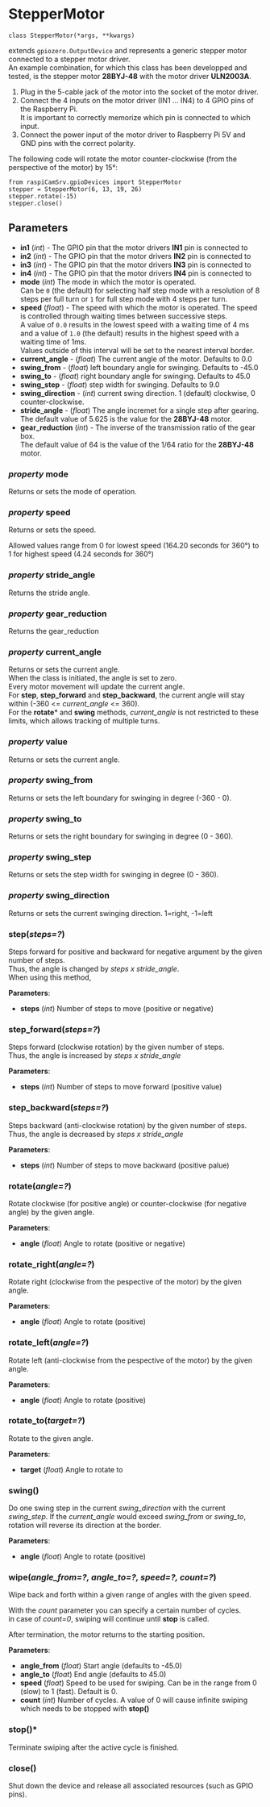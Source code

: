 # StepperMotor

```
class StepperMotor(*args, **kwargs)
```

extends ```gpiozero.OutputDevice``` and represents a generic stepper motor connected to a stepper motor driver.    
An example combination, for which this class has been developped and tested, is the stepper motor **28BYJ-48** with the motor driver **ULN2003A**.

1. Plug in the 5-cable jack of the motor into the socket of the motor driver.   
2. Connect the 4 inputs on the motor driver (IN1 ... IN4) to 4 GPIO pins of the Raspberry Pi.<br>It is important to correctly memorize which pin is connected to which input.
3. Connect the power input of the motor driver to Raspberry Pi 5V and GND pins with the correct polarity.

The following code will rotate the motor counter-clockwise (from the perspective of the motor) by 15°:
```
from raspiCamSrv.gpioDevices import StepperMotor
stepper = StepperMotor(6, 13, 19, 26)
stepper.rotate(-15)
stepper.close()
```

## Parameters

- **in1** (*int*) - The GPIO pin that the motor drivers **IN1** pin is connected to
- **in2** (*int*) - The GPIO pin that the motor drivers **IN2** pin is connected to
- **in3** (*int*) - The GPIO pin that the motor drivers **IN3** pin is connected to
- **in4** (*int*) - The GPIO pin that the motor drivers **IN4** pin is connected to
- **mode** (*int*) The mode in which the motor is operated.<br>Can be ```0``` (the default) for selecting half step mode with a resolution of 8 steps per full turn or ```1``` for full step mode with 4 steps per turn.
- **speed** (*float*) - The speed with which the motor is operated. The speed is controlled through waiting times between successive steps.<br>A value of ```0.0``` results in the lowest speed with a waiting time of 4 ms and a value of ```1.0``` (the default) results in the highest speed with a waiting time of 1ms.<br>Values outside of this interval will be set to the nearest interval border.
- **current_angle** - (*float*) The current angle of the motor. Defaults to 0.0
- **swing_from** - (*float*) left boundary angle for swinging. Defaults to -45.0
- **swing_to** - (*float*) right boundary angle for swinging. Defaults to 45.0
- **swing_step** - (*float*) step width for swinging. Defaults to 9.0
- **swing_direction** - (*int*) current swing direction. 1 (default) clockwise, 0 counter-clockwise.
- **stride_angle** - (*float*) The angle incremet for a single step after gearing.<br>The default value of 5.625 is the value for the **28BYJ-48** motor.
- **gear_reduction** (*int*) - The inverse of the transmission ratio of the gear box.<br>The default value of 64 is the value of the 1/64 ratio for the **28BYJ-48** motor.

### *property* **mode**

Returns or sets the mode of operation.

### *property* **speed**

Returns or sets the speed.

Allowed values range from 0 for lowest speed (164.20 seconds for 360°) to 1 for highest speed (4.24 seconds for 360°)

### *property* **stride_angle**

Returns the stride angle.

### *property* **gear_reduction**

Returns the gear_reduction

### *property* **current_angle**

Returns or sets the current angle.    
When the class is initiated, the angle is set to zero.    
Every motor movement will update the current angle.   
For **step**, **step_forward** and **step_backward**, the current angle will stay within (-360 <= *current_angle* <= 360).    
For the **rotate*** and **swing** methods, *current_angle* is not restricted to these limits, which allows tracking of multiple turns.

### *property* **value**

Returns or sets the current angle.    

### *property* **swing_from**

Returns or sets the left boundary for swinging in degree (-360 - 0).    

### *property* **swing_to**

Returns or sets the right boundary for swinging in degree (0 - 360).    

### *property* **swing_step**

Returns or sets the step width for swinging in degree (0 - 360).

### *property* **swing_direction**

Returns or sets the current swinging direction. 1=right, -1=left

### **step**(*steps=?*)

Steps forward for positive and backward for negative argument by the given number of steps.    
Thus, the angle is changed by *steps x stride_angle*.   
When using this method, 

**Parameters**:

- **steps** (*int*) Number of steps to move (positive or negative)

### **step_forward**(*steps=?*)

Steps forward (clockwise rotation) by the given number of steps.    
Thus, the angle is increased by *steps x stride_angle*

**Parameters**:

- **steps** (*int*) Number of steps to move forward (positive value)

### **step_backward**(*steps=?*)

Steps backward (anti-clockwise rotation) by the given number of steps.    
Thus, the angle is decreased by *steps x stride_angle*

**Parameters**:

- **steps** (*int*) Number of steps to move backward (positive palue)

### **rotate**(*angle=?*)

Rotate clockwise (for positive angle) or counter-clockwise (for negative angle) by the given angle.

**Parameters**:

- **angle** (*float*) Angle to rotate (positive or negative)

### **rotate_right**(*angle=?*)

Rotate right (clockwise from the pespective of the motor) by the given angle.

**Parameters**:

- **angle** (*float*) Angle to rotate (positive)

### **rotate_left**(*angle=?*)

Rotate left (anti-clockwise from the pespective of the motor) by the given angle.

**Parameters**:

- **angle** (*float*) Angle to rotate (positive)

### **rotate_to**(*target=?*)

Rotate to the given angle.

**Parameters**:

- **target** (*float*) Angle to rotate to

### **swing**()

Do one swing step in the current *swing_direction* with the current *swing_step*.
If the *current_angle* would exceed *swing_from* or *swing_to*, rotation will reverse its direction at the border.

**Parameters**:

- **angle** (*float*) Angle to rotate (positive)

### **wipe**(*angle_from=?, angle_to=?, speed=?, count=?*)

Wipe back and forth within a given range of angles with the given speed.

With the *count* parameter you can specify a certain number of cycles.    
in case of *count=0*, swiping will continue until **stop** is called.

After termination, the motor returns to the starting position.

**Parameters**:

- **angle_from** (*float*) Start angle (defaults to -45.0)
- **angle_to** (*float*) End angle (defaults to 45.0)
- **speed** (*float*) Speed to be used for swiping. Can be in the range from 0 (slow) to 1 (fast). Default is 0.
- **count** (*int*) Number of cycles. A value of 0 will cause infinite swiping which needs to be stopped with **stop()**

### **stop()***

Terminate swiping after the active cycle is finished.

### **close()**

Shut down the device and release all associated resources (such as GPIO pins). 
